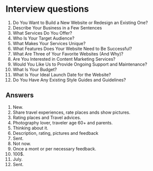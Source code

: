 # Interview questions

1. Do You Want to Build a New Website or Redesign an Existing One?
2. Describe Your Business in a Few Sentences
3. What Services Do You Offer?
4. Who Is Your Target Audience?
5. What Makes Your Services Unique?
6. What Features Does Your Website Need to Be Successful?
7. What Are Three of Your Favorite Websites (And Why)?
8. Are You Interested in Content Marketing Services?
9. Would You Like Us to Provide Ongoing Support and Maintenance?
10. What Is Your Budget?
11. What Is Your Ideal Launch Date for the Website?
12. Do You Have Any Existing Style Guides and Guidelines?

## Answers

1. New.
2. Share travel experiences, rate places ands show pictures.
3. Rating places and Travel advices.
4. Photography lover, traveler age 60+ and parents.
5. Thinking about it.
6. Description, rating, pictures and feedback
7. Sent.
8. Not now.
9. Once a mont or per necessary feedback.
10. 100$.
11. July.
12. Sent.
